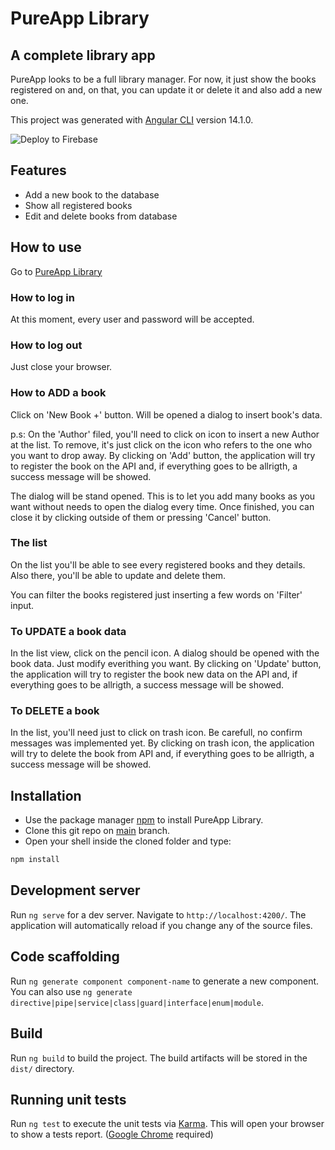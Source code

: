 # PureApp Library
## A complete library app
PureApp looks to be a full library manager. For now, it just show the books registered on and, on that, you can update it or delete it and also add a new one.

This project was generated with [Angular CLI](https://github.com/angular/angular-cli) version 14.1.0.

![Deploy to Firebase](https://github.com/DouglasGorges/purespectrum/actions/workflows/firebase-hosting-merge.yml/badge.svg)

## Features

- Add a new book to the database
- Show all registered books
- Edit and delete books from database

## How to use
Go to [PureApp Library](https://pureapp-library.web.app)
### How to log in
At this moment, every user and password will be accepted.
### How to log out
Just close your browser.
### How to ADD a book
Click on 'New Book +' button. Will be opened a dialog to insert book's data.

p.s: On the 'Author' filed, you'll need to click on icon to insert a new Author at the list. To remove, it's just click on the icon who refers to the one who you want to drop away.
By clicking on 'Add' button, the application will try to register the book on the API and, if everything goes to be allrigth, a success message will be showed.

The dialog will be stand opened. This is to let you add many books as you want without needs to open the dialog every time.
Once finished, you can close it by clicking outside of them or pressing 'Cancel' button.
### The list
On the list you'll be able to see every registered books and they details.
Also there, you'll be able to update and delete them.

You can filter the books registered just inserting a few words on 'Filter' input.
### To UPDATE a book data
In the list view, click on the pencil icon. A dialog should be opened with the book data.
Just modify everithing you want.
By clicking on 'Update' button, the application will try to register the book new data on the API and, if everything goes to be allrigth, a success message will be showed.
### To DELETE a book
In the list, you'll need just to click on trash icon.
Be carefull, no confirm messages was implemented yet.
By clicking on trash icon, the application will try to delete the book from API and, if everything goes to be allrigth, a success message will be showed.

## Installation

- Use the package manager [npm](https://www.npmjs.com) to install PureApp Library.
- Clone this git repo on [main](https://github.com/DouglasGorges/purespectrum/tree/main) branch.
- Open your shell inside the cloned folder and type:
```bash
npm install
```
## Development server

Run `ng serve` for a dev server. Navigate to `http://localhost:4200/`. The application will automatically reload if you change any of the source files.
## Code scaffolding

Run `ng generate component component-name` to generate a new component. You can also use `ng generate directive|pipe|service|class|guard|interface|enum|module`.
## Build

Run `ng build` to build the project. The build artifacts will be stored in the `dist/` directory.

## Running unit tests

Run `ng test` to execute the unit tests via [Karma](https://karma-runner.github.io). This will open your browser to show a tests report. ([Google Chrome](https://www.google.com/chrome/) required)

